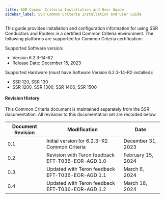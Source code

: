 ```yaml
---
title: SSR Common Criteria Installation and User Guide
sidebar_label: SSR Common Criteria Installation and User Guide
---
```


This guide provides installation and configuration information for using SSR Conductors and Routers in a certified Common Criteria environment. The following platforms are supported for Common Criteria certification:

Supported Software version: 
- Version 6.2.3-14-R2
- Release Date: December 15, 2023

Supported Hardware (must have Software Version 6.2.3-14-R2 installed):
- SSR 120, SSR 130
- SSR 1200, SSR 1300, SSR 1400, SSR 1500

#### Revision History

This Common Criteria document is maintained separately from the SSR documentation. All revisions to this documentation set are recorded below.

| Document Revision | Modification | Date |
| --- | --- | --- |
| 0.1 | Initial version for 6.2.3-R2 Common Criteria | December 31, 2023 |
| 0.2 | Revision with Teron feedback EFT-T036-EOR-AGD 1.0 | February 15, 2024 |
| 0.3 | Updated with Teron feedback EFT-T036-EOR-AGD 1.1 | March 6, 2024 |
| 0.4 | Updated with Teron feedback EFT-T036-EOR-AGD 1.2 | March 18, 2024 |